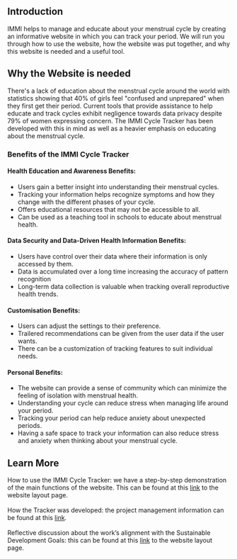 

## Introduction
IMMI helps to manage and educate about your menstrual cycle by creating an informative website in which you can track your period.
We will run you through how to use the website, how the website was put together, and why this website is needed and a useful tool.

## Why the Website is needed
There's a lack of education about the menstrual cycle around the world with statistics showing that 40% of girls feel "confused and unprepared" when they 
first get their period. Current tools that provide assistance to help educate and track cycles exhibit negligence towards data privacy despite 79% of women
expressing concern. The IMMI Cycle Tracker has been developed with this in mind as well as a heavier emphasis on educating about the menstrual cycle.

### Benefits of the IMMI Cycle Tracker
#### Health Education and Awareness Benefits:
- Users gain a better insight into understanding their menstrual cycles.
- Tracking your information helps recognize symptoms and how they change with the different phases of your cycle.
- Offers educational resources that may not be accessible to all.
- Can be used as a teaching tool in schools to educate about menstrual health.

#### Data Security and Data-Driven Health Information Benefits:
- Users have control over their data where their information is only accessed by them.
- Data is accumulated over a long time increasing the accuracy of pattern recognition 
- Long-term data collection is valuable when tracking overall reproductive health trends.

#### Customisation Benefits:
- Users can adjust the settings to their preference.
- Trailered recommendations can be given from the user data if the user wants.
- There can be a customization of tracking features to suit individual needs.

#### Personal Benefits:
- The website can provide a sense of community which can minimize the feeling of isolation with menstrual health.
- Understanding your cycle can reduce stress when managing life around your period.
- Tracking your period can help reduce anxiety about unexpected periods.
- Having a safe space to track your information can also reduce stress and anxiety when thinking about your menstrual cycle.


## Learn More
How to use the IMMI Cycle Tracker: we have a step-by-step demonstration of the main functions of the website.
This can be found at this [link](appLayout.md) to the website layout page. <br />
<br />
How the Tracker was developed: the project management information can be found at this [link](ProjectManagement.md). <br />
<br />
Reflective discussion about the work’s alignment with the Sustainable Development Goals: this can be found at this [link](ReflectiveDiscussion.md) to the website layout page. <br />
<br />
